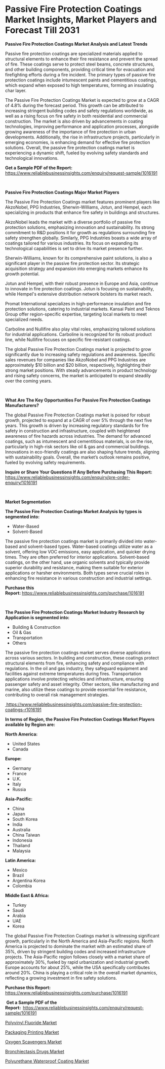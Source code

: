 <p><h1>Passive Fire Protection Coatings Market Insights, Market Players and Forecast Till 2031</h1></p><p><strong>Passive Fire Protection Coatings Market Analysis and Latest Trends</strong></p>
<p><p>Passive fire protection coatings are specialized materials applied to structural elements to enhance their fire resistance and prevent the spread of fire. These coatings serve to protect steel beams, concrete structures, and other building components, providing critical time for evacuation and firefighting efforts during a fire incident. The primary types of passive fire protection coatings include intumescent paints and cementitious coatings, which expand when exposed to high temperatures, forming an insulating char layer.</p><p>The Passive Fire Protection Coatings Market is expected to grow at a CAGR of 4.8% during the forecast period. This growth can be attributed to increasing stringent building codes and safety regulations worldwide, as well as a rising focus on fire safety in both residential and commercial construction. The market is also driven by advancements in coating technologies, improving performance and application processes, alongside growing awareness of the importance of fire protection in urban developments. Additionally, the rise in infrastructure projects, particularly in emerging economies, is enhancing demand for effective fire protection solutions. Overall, the passive fire protection coatings market is experiencing a dynamic shift, fueled by evolving safety standards and technological innovations.</p></p>
<p><strong>Get a Sample PDF of the Report:&nbsp;</strong> <a href="https://www.reliablebusinessinsights.com/enquiry/request-sample/1016191?utm_campaign=41&utm_medium=2&utm_source=Github&utm_content=ia&utm_term=15112024&utm_id=passive-fire-protection-coatings">https://www.reliablebusinessinsights.com/enquiry/request-sample/1016191</a></p>
<p>&nbsp;</p>
<p><strong>Passive Fire Protection Coatings Major Market Players</strong></p>
<p><p>The Passive Fire Protection Coatings market features prominent players like AkzoNobel, PPG Industries, Sherwin-Williams, Jotun, and Hempel, each specializing in products that enhance fire safety in buildings and structures. </p><p>AkzoNobel leads the market with a diverse portfolio of passive fire protection solutions, emphasizing innovation and sustainability. Its strong commitment to R&D positions it for growth as regulations surrounding fire safety strengthen globally. Similarly, PPG Industries boasts a wide array of coatings tailored for various industries. Its focus on expanding its technological capabilities is set to drive its market presence further.</p><p>Sherwin-Williams, known for its comprehensive paint solutions, is also a significant player in the passive fire protection sector. Its strategic acquisition strategy and expansion into emerging markets enhance its growth potential.</p><p>Jotun and Hempel, with their robust presence in Europe and Asia, continue to innovate in fire protection coatings. Jotun is focusing on sustainability, while Hempel's extensive distribution network bolsters its market reach.</p><p>Promat International specializes in high-performance insulation and fire protection solutions, catering to industrial markets. Kansai Paint and Teknos Group offer region-specific expertise, targeting local markets to meet specialized needs.</p><p>Carboline and Nullifire also play vital roles, emphasizing tailored solutions for industrial applications. Carboline is recognized for its robust product line, while Nullifire focuses on specific fire-resistant coatings.</p><p>The global Passive Fire Protection Coatings market is projected to grow significantly due to increasing safety regulations and awareness. Specific sales revenues for companies like AkzoNobel and PPG Industries are approximately $10 billion and $20 billion, respectively, highlighting their strong market positions. With steady advancements in product technology and rising safety concerns, the market is anticipated to expand steadily over the coming years.</p></p>
<p>&nbsp;</p>
<p><strong>What Are The Key Opportunities For Passive Fire Protection Coatings Manufacturers?</strong></p>
<p><p>The global Passive Fire Protection Coatings market is poised for robust growth, projected to expand at a CAGR of over 5% through the next five years. This growth is driven by increasing regulatory standards for fire safety in construction and infrastructure, coupled with heightened awareness of fire hazards across industries. The demand for advanced coatings, such as intumescent and cementitious materials, is on the rise, particularly in high-risk sectors like oil & gas and commercial buildings. Innovations in eco-friendly coatings are also shaping future trends, aligning with sustainability goals. Overall, the market’s outlook remains positive, fueled by evolving safety requirements.</p></p>
<p><strong>Inquire or Share Your Questions If Any Before Purchasing This Report:</strong> <a href="https://www.reliablebusinessinsights.com/enquiry/pre-order-enquiry/1016191?utm_campaign=41&utm_medium=2&utm_source=Github&utm_content=ia&utm_term=15112024&utm_id=passive-fire-protection-coatings">https://www.reliablebusinessinsights.com/enquiry/pre-order-enquiry/1016191</a></p>
<p>&nbsp;</p>
<p><strong>Market Segmentation</strong></p>
<p><strong>The Passive Fire Protection Coatings Market Analysis by types is segmented into:</strong></p>
<p><ul><li>Water-Based</li><li>Solvent-Based</li></ul></p>
<p><p>The passive fire protection coatings market is primarily divided into water-based and solvent-based types. Water-based coatings utilize water as a solvent, offering low VOC emissions, easy application, and quicker drying times. They are often preferred for interior applications. Solvent-based coatings, on the other hand, use organic solvents and typically provide superior durability and resistance, making them suitable for exterior applications or harsher environments. Both types serve crucial roles in enhancing fire resistance in various construction and industrial settings.</p></p>
<p><strong>Purchase this Report:&nbsp;</strong><a href="https://www.reliablebusinessinsights.com/purchase/1016191?utm_campaign=41&utm_medium=2&utm_source=Github&utm_content=ia&utm_term=15112024&utm_id=passive-fire-protection-coatings">https://www.reliablebusinessinsights.com/purchase/1016191</a></p>
<p>&nbsp;</p>
<p><strong>The Passive Fire Protection Coatings Market Industry Research by Application is segmented into:</strong></p>
<p><ul><li>Building & Construction</li><li>Oil & Gas</li><li>Transportation</li><li>Others</li></ul></p>
<p><p>The passive fire protection coatings market serves diverse applications across various sectors. In building and construction, these coatings protect structural elements from fire, enhancing safety and compliance with regulations. In the oil and gas industry, they safeguard equipment and facilities against extreme temperatures during fires. Transportation applications involve protecting vehicles and infrastructure, ensuring passenger safety and asset integrity. Other sectors, like manufacturing and marine, also utilize these coatings to provide essential fire resistance, contributing to overall risk management strategies.</p></p>
<p><a href="https://www.reliablebusinessinsights.com/passive-fire-protection-coatings-r1016191?utm_campaign=41&utm_medium=2&utm_source=Github&utm_content=ia&utm_term=15112024&utm_id=passive-fire-protection-coatings">&nbsp;https://www.reliablebusinessinsights.com/passive-fire-protection-coatings-r1016191</a></p>
<p><strong>In terms of Region, the Passive Fire Protection Coatings Market Players available by Region are:</strong></p>
<p>
    <p> <strong> North America: </strong>
        <ul>
            <li>United States</li>
            <li>Canada</li>
        </ul>
        </p> 
    <p> <strong> Europe: </strong>
        <ul>
            <li>Germany</li>
            <li>France</li>
            <li>U.K.</li>
            <li>Italy</li>
            <li>Russia</li>
        </ul>
        </p> 
    <p> <strong> Asia-Pacific: </strong>
        <ul>
            <li>China</li>
            <li>Japan</li>
            <li>South Korea</li>
            <li>India</li>
            <li>Australia</li>
            <li>China Taiwan</li>
            <li>Indonesia</li>
            <li>Thailand</li>
            <li>Malaysia</li>
        </ul>
        </p> 
    <p> <strong> Latin America: </strong>
        <ul>
            <li>Mexico</li>
            <li>Brazil</li>
            <li>Argentina Korea</li>
            <li>Colombia</li>
        </ul>
        </p> 
    <p> <strong> Middle East & Africa: </strong>
        <ul>
            <li>Turkey</li>
            <li>Saudi</li>
            <li>Arabia</li>
            <li>UAE</li>
            <li>Korea</li>
        </ul>
    </p>
    </p>
<p><p>The global Passive Fire Protection Coatings market is witnessing significant growth, particularly in the North America and Asia-Pacific regions. North America is projected to dominate the market with an estimated share of 35%, driven by stringent building codes and increased infrastructure projects. The Asia-Pacific region follows closely with a market share of approximately 30%, fueled by rapid urbanization and industrial growth. Europe accounts for about 25%, while the USA specifically contributes around 20%. China is playing a critical role in the overall market dynamics, reflecting a growing investment in fire safety solutions.</p></p>
<p><strong>Purchase this Report: </strong><a href="https://www.reliablebusinessinsights.com/purchase/1016191?utm_campaign=41&utm_medium=2&utm_source=Github&utm_content=ia&utm_term=15112024&utm_id=passive-fire-protection-coatings">https://www.reliablebusinessinsights.com/purchase/1016191</a></p>
<p>&nbsp;<strong>Get a Sample PDF of the Report:&nbsp;&nbsp;</strong><a href="https://www.reliablebusinessinsights.com/enquiry/request-sample/1016191?utm_campaign=41&utm_medium=2&utm_source=Github&utm_content=ia&utm_term=15112024&utm_id=passive-fire-protection-coatings">https://www.reliablebusinessinsights.com/enquiry/request-sample/1016191</a></p>
<p><strong></strong></p>
<p><p><a href="https://www.linkedin.com/pulse/market-forecasting-change-global-polyvinyl-fluoride-dynamics-xqhic?utm_campaign=41&utm_medium=2&utm_source=Github&utm_content=ia&utm_term=15112024&utm_id=passive-fire-protection-coatings">Polyvinyl Fluoride Market</a></p><p><a href="https://github.com/RunaHaque64/Market-Research-Report-List-1/blob/main/packaging-printing-market.md?utm_campaign=41&utm_medium=2&utm_source=Github&utm_content=ia&utm_term=15112024&utm_id=passive-fire-protection-coatings">Packaging Printing Market</a></p><p><a href="https://github.com/nicoletavirag/Market-Research-Report-List-5/blob/main/oxygen-scavengers-market.md?utm_campaign=41&utm_medium=2&utm_source=Github&utm_content=ia&utm_term=15112024&utm_id=passive-fire-protection-coatings">Oxygen Scavengers Market</a></p><p><a href="https://issuu.com/reportprime-2/docs/bronchiectasis-drugs-market-size-20_424c38fc672442?utm_campaign=41&utm_medium=2&utm_source=Github&utm_content=ia&utm_term=15112024&utm_id=passive-fire-protection-coatings">Bronchiectasis Drugs Market</a></p><p><a href="https://www.linkedin.com/pulse/polyurethane-waterproof-coating-market-report-product-type-end-k9yrc?utm_campaign=41&utm_medium=2&utm_source=Github&utm_content=ia&utm_term=15112024&utm_id=passive-fire-protection-coatings">Polyurethane Waterproof Coating Market</a></p></p>
